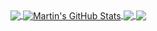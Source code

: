 <a href="https://github.com/Michael-Aguirre-Merchan">
  <img align="center" src="https://github-readme-stats.vercel.app/api/top-langs/?username=Michael-Aguirre-Merchan&hide=java,html,tex&title_color=ffffff&text_color=c9cacc&icon_color=2bbc8a&bg_color=1d1f21&langs_count=3" />
</a>
<a href="https://github.com/Michael-Aguirre-Merchan">
  <img align="center" src="https://github-readme-stats.vercel.app/api?username=Michael-Aguirre-Merchan&show_icons=true&line_height=27&count_private=true&title_color=ffffff&text_color=c9cacc&icon_color=2bbc8a&bg_color=1d1f21" alt="Martin's GitHub Stats" />
</a>

<a href="https://github.com/Michael-Aguirre-Merchan/CVt">
  <img align="center" src="https://github-readme-stats.vercel.app/api/pin/?username=Michael-Aguirre-Merchan&repo=CV&title_color=ffffff&text_color=c9cacc&icon_color=2bbc8a&bg_color=1d1f21" />
</a>  


<a href="https://github.com/Michael-Aguirre-Merchan/CV">
  <img align="center" src="https://github-readme-stats.vercel.app/api/pin/?username=Michael-Aguirre-Merchan&repo=CV&title_color=ffffff&text_color=c9cacc&icon_color=2bbc8a&bg_color=1d1f21" />
</a>  
